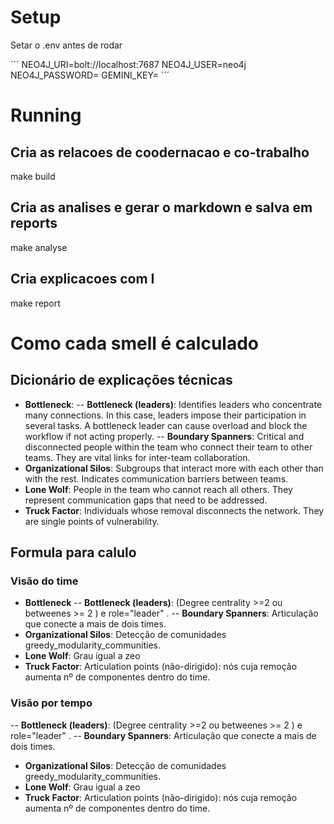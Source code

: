 # Setup 

Setar o .env antes de rodar

´´´
NEO4J_URI=bolt://localhost:7687
NEO4J_USER=neo4j
NEO4J_PASSWORD=
GEMINI_KEY=
´´´


# Running

## Cria as relacoes de coodernacao e co-trabalho
make build 

## Cria as analises e gerar o markdown e salva em reports 
make analyse 

## Cria explicacoes com I 
make report 



# Como cada smell é calculado 

## Dicionário de explicações técnicas 

- **Bottleneck**:
-- **Bottleneck (leaders)**: Identifies leaders who concentrate many connections. In this case, leaders impose their participation in several tasks. A bottleneck leader can cause overload and block the workflow if not acting properly.
-- **Boundary Spanners**: Critical and disconnected people within the team who connect their team to other teams. They are vital links for inter-team collaboration.
- **Organizational Silos**: Subgroups that interact more with each other than with the rest. Indicates communication barriers between teams.
- **Lone Wolf**: People in the team who cannot reach all others. They represent communication gaps that need to be addressed.
- **Truck Factor**: Individuals whose removal disconnects the network. They are single points of vulnerability.

## Formula para calulo 

### Visão do time

- **Bottleneck**
-- **Bottleneck (leaders)**: (Degree centrality >=2 ou betweenes >= 2 ) e role="leader" .
-- **Boundary Spanners**: Articulação que conecte a mais de dois times. 
- **Organizational Silos**: Detecção de comunidades greedy_modularity_communities.
- **Lone Wolf**: Grau igual a zeo
- **Truck Factor**: Articulation points (não-dirigido): nós cuja remoção aumenta nº de componentes dentro do time.


### Visão por tempo
-- **Bottleneck (leaders)**: (Degree centrality >=2 ou betweenes >= 2 ) e role="leader" .
-- **Boundary Spanners**: Articulação que conecte a mais de dois times. 
- **Organizational Silos**: Detecção de comunidades greedy_modularity_communities.
- **Lone Wolf**: Grau igual a zeo
- **Truck Factor**: Articulation points (não-dirigido): nós cuja remoção aumenta nº de componentes dentro do time.














